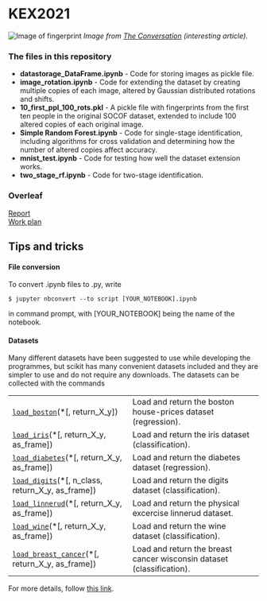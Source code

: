 # KEX2021
![Image of fingerprint](https://images.theconversation.com/files/261822/original/file-20190304-110110-1tgw1we.jpg?ixlib=rb-1.1.0&amp;rect=8%2C735%2C5633%2C2816&amp)
<i>Image from <a href="https://theconversation.com/fingerprint-and-face-scanners-arent-as-secure-as-we-think-they-are-112414" title="Fingerprint and face scanners arent as secure as we think they are">The Conversation</a> (interesting article).</i>

### The files in this repository
<ul>
  <li><b>datastorage_DataFrame.ipynb</b> - Code for storing images as pickle file.</li>
  <li><b>image_rotation.ipynb</b> - Code for extending the dataset by creating multiple copies of each image, altered by Gaussian distributed rotations and shifts.</li>
  <li><b>10_first_ppl_100_rots.pkl</b> - A pickle file with fingerprints from the first ten people in the original SOCOF dataset, extended to include 100 altered copies of each original image.</li>
  <li><b>Simple Random Forest.ipynb</b> - Code for single-stage identification, including algorithms for cross validation and determining how the number of altered copies affect accuracy.</li>
  <li><b>mnist_test.ipynb</b> - Code for testing how well the dataset extension works.</li>
  <li><b>two_stage_rf.ipynb</b> - Code for two-stage identification.</li>
</ul>

### Overleaf
<a href="https://www.overleaf.com/2226766734gdpzthcqxbvg" title="KEX 2021 - Report">Report</a><br>
<a href="https://www.overleaf.com/3585548193prqsgrjjfbnx" title="Arbetsplan KEX2021">Work plan</a>

## Tips and tricks
#### File conversion
To convert .ipynb files to .py, write <br>
```
$ jupyter nbconvert --to script [YOUR_NOTEBOOK].ipynb
```
in command prompt, with [YOUR_NOTEBOOK] being the name of the notebook.

#### Datasets
Many different datasets have been suggested to use while developing the programmes, but scikit has many convenient datasets included and they are simpler to use and do not require any downloads. The datasets can be collected with the commands

<table class="longtable docutils align-default">
<tbody>
<tr class="row-odd"><td><a class="reference internal" href="https://scikit-learn.org/stable/modules/generated/sklearn.datasets.load_boston.html#sklearn.datasets.load_boston" title="sklearn.datasets.load_boston"><code class="xref py py-obj docutils literal notranslate"><span class="pre">load_boston</span></code></a>(*[, return_X_y])</td>
<td>Load and return the boston house-prices dataset (regression).</td>
</tr>
<tr class="row-even"><td><a class="reference internal" href="https://scikit-learn.org/stable/modules/generated/sklearn.datasets.load_iris.html#sklearn.datasets.load_iris" title="sklearn.datasets.load_iris"><code class="xref py py-obj docutils literal notranslate"><span class="pre">load_iris</span></code></a>(*[, return_X_y, as_frame])</td>
<td>Load and return the iris dataset (classification).</td>
</tr>
<tr class="row-odd"><td><a class="reference internal" href="https://scikit-learn.org/stable/modules/generated/sklearn.datasets.load_diabetes.html#sklearn.datasets.load_diabetes" title="sklearn.datasets.load_diabetes"><code class="xref py py-obj docutils literal notranslate"><span class="pre">load_diabetes</span></code></a>(*[, return_X_y, as_frame])</td>
<td>Load and return the diabetes dataset (regression).</td>
</tr>
<tr class="row-even"><td><a class="reference internal" href="https://scikit-learn.org/stable/modules/generated/sklearn.datasets.load_digits.html#sklearn.datasets.load_digits" title="sklearn.datasets.load_digits"><code class="xref py py-obj docutils literal notranslate"><span class="pre">load_digits</span></code></a>(*[, n_class, return_X_y, as_frame])</td>
<td>Load and return the digits dataset (classification).</td>
</tr>
<tr class="row-odd"><td><a class="reference internal" href="https://scikit-learn.org/stable/modules/generated/sklearn.datasets.load_linnerud.html#sklearn.datasets.load_linnerud" title="sklearn.datasets.load_linnerud"><code class="xref py py-obj docutils literal notranslate"><span class="pre">load_linnerud</span></code></a>(*[, return_X_y, as_frame])</td>
<td>Load and return the physical excercise linnerud dataset.</td>
</tr>
<tr class="row-even"><td><a class="reference internal" href="https://scikit-learn.org/stable/modules/generated/sklearn.datasets.load_wine.html#sklearn.datasets.load_wine" title="sklearn.datasets.load_wine"><code class="xref py py-obj docutils literal notranslate"><span class="pre">load_wine</span></code></a>(*[, return_X_y, as_frame])</td>
<td>Load and return the wine dataset (classification).</td>
</tr>
<tr class="row-odd"><td><a class="reference internal" href="https://scikit-learn.org/stable/modules/generated/sklearn.datasets.load_breast_cancer.html#sklearn.datasets.load_breast_cancer" title="sklearn.datasets.load_breast_cancer"><code class="xref py py-obj docutils literal notranslate"><span class="pre">load_breast_cancer</span></code></a>(*[, return_X_y, as_frame])</td>
<td>Load and return the breast cancer wisconsin dataset (classification).</td>
</tr>
</tbody>
</table>

For more details, follow <a href="https://scikit-learn.org/stable/datasets/toy_dataset.html#toy-datasets" title="Toy datasets">this link</a>.
